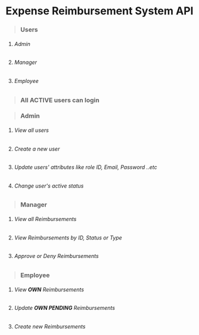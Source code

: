 # **Expense Reimbursement System API**

> ### **Users**
1. ###### Admin
2. ###### Manager
3. ###### Employee

> ### **All **ACTIVE** users can login**

> ### **Admin**
1. ###### View all users
2. ###### Create a new user
3. ###### Update users' attributes like role ID, Email, Password ..etc
4. ###### Change user's active status
> ### **Manager**
1. ###### View all Reimbursements
2. ###### View Reimbursements by ID, Status or Type
3. ###### Approve or Deny Reimbursements
> ### **Employee**
1. ###### View **OWN** Reimbursements
2. ###### Update **OWN PENDING** Reimbursements
3. ###### Create new Reimbursements


